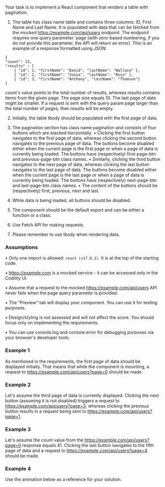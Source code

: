 Your task is to implement a React component that renders a table with pagination.
1. The table has class name table and contains three columns: ID, First Name and Last Name. It is populated with data that can be fetched from the mocked https://example.com/api/users endpoint. The endpoint requires one query parameter: page (with zero-based numbering, if you do not provide this parameter, the API will return an error). This is an example of a response formatted using JSON:

```
{
"count": 13,
"results" : [
    { "id": 1, "firstName": "David", "lastName": "Wallace" },
    { "id": 2, "firstName": "Sonia", "lastName": "Ross" },
    { "id": 3, "firstName": "Anthony", "lastName": "Thomson"}
]
```
count's value points to the total number of results, whereas results contains items from the given page. The page size equals 10. The last page of data might be smaller. If a request is sent with the query param page larger than the total number of pages, then results will be empty.

2. Initially, the table tbody should be populated with the first page of data.

3. The pagination section has class name pagination and consists of four buttons which are stacked horizontally.
• Clicking the first button navigates to the first page of data, whereas clicking the second button navigates to the previous page of data. The buttons become disabled either when the current page is the first page or when a page of data is currently being loaded. The buttons have (respectively) first-page-btn and previous-page-btn class names.
• Similarly, clicking the third button navigates to the next page of data, whereas clicking the last button navigates to the last page of data. The buttons become disabled either when the current page is the last page or when a page of data is currently being loaded. The buttons have (respectively) next-page-btn and last-page-btn class names.
• The content of the buttons should be (respectively) first, previous, next and last.

4. While data is being loaded, all buttons should be disabled.
5. The component should be the default export and can be either a function or a class.
6. Use Fetch API for making requests.
7. Please remember to use tbody when rendering data.

### Assumptions
• Only one import is allowed: `react (v17.0.2)`. It is at the top of the starting code.

• https://example.com is a mocked service - it can be accessed only in the Codility Ul.

• Assume that a request to the mocked https://example.com/api/users API never fails when the page query
parameter is provided.

• The "Preview" tab will display your component. You can use it for testing purposes.

• Design/styling is not assessed and will not affect the score. You should focus only on implementing the requirements.

• You can use console.log and console.error for debugging purposes via your browser's developer tools.

### Example 1
As mentioned in the requirements, the first page of data should be displayed initially. That means that while the component is mounting, a request to https://example.com/api/users?page=0 should be made.
### Example 2
Let's assume the third page of data is currently displayed. Clicking the next button (assuming it is not disabled) triggers a request to https://example.com/api/users?page=3, whereas clicking the previous button results in a request being sent to https://example.com/api/users?page=1.
### Example 3
Let's assume the count value from the https://example.com/api/users?page=0 response equals 41. Clicking the last button navigates to the fifth page of data and a request to https://example.com/api/users?page=4 should be made.
### Example 4
Use the animation below as a reference for your solution.
